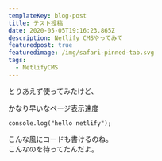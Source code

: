 ```yaml
---
templateKey: blog-post
title: テスト投稿
date: 2020-05-05T19:16:23.865Z
description: Netlify CMSやってみて
featuredpost: true
featuredimage: /img/safari-pinned-tab.svg
tags:
  - NetlifyCMS
---
```

とりあえず使ってみたけど、

かなり早いなページ表示速度

```
console.log("hello netlify");
```

こんな風にコードも書けるのね。\
こんなのを待ってたんだよ。
